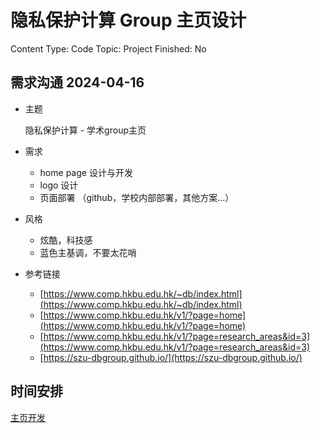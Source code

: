 # 隐私保护计算 Group 主页设计

Content Type: Code
Topic: Project
Finished: No

## 需求沟通 2024-04-16

- 主题
    
    隐私保护计算 - 学术group主页
    
- 需求
    - home page 设计与开发
    - logo 设计
    - 页面部署 （github，学校内部部署，其他方案…）
- 风格
    - 炫酷，科技感
    - 蓝色主基调，不要太花哨
- 参考链接
    - [https://www.comp.hkbu.edu.hk/~db/index.html](https://www.comp.hkbu.edu.hk/~db/index.html)
    - [https://www.comp.hkbu.edu.hk/v1/?page=home](https://www.comp.hkbu.edu.hk/v1/?page=home)
    - [https://www.comp.hkbu.edu.hk/v1/?page=research_areas&id=3](https://www.comp.hkbu.edu.hk/v1/?page=research_areas&id=3)
    - [https://szu-dbgroup.github.io/](https://szu-dbgroup.github.io/)

## 时间安排

[主页开发](%E9%9A%90%E7%A7%81%E4%BF%9D%E6%8A%A4%E8%AE%A1%E7%AE%97%20Group%20%E4%B8%BB%E9%A1%B5%E8%AE%BE%E8%AE%A1%20c9311526739743eb852a299be4fa751a/%E4%B8%BB%E9%A1%B5%E5%BC%80%E5%8F%91%20ee1d2302a4e94ad9a64a9eaa37d1eac4.csv)